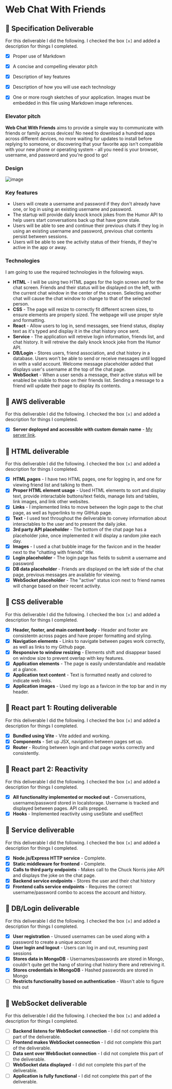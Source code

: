 # Web Chat With Friends

## 🚀 Specification Deliverable

For this deliverable I did the following. I checked the box `[x]` and added a description for things I completed.

- [X] Proper use of Markdown
- [X] A concise and compelling elevator pitch
- [X] Description of key features
- [X] Description of how you will use each technology
- [X] One or more rough sketches of your application. Images must be embedded in this file using Markdown image references.


### Elevator pitch
**Web Chat With Friends** aims to provide a simple way to communicate with friends or family across devices! No need to download a hundred apps across different devices, no more waiting for updates to install before replying to someone, or discovering that your favorite app isn't compatible with your new phone or operating system - all you need is your browser, username, and password and you're good to go!


### Design
![image](https://github.com/user-attachments/assets/8466b9c3-e1a6-4600-8eae-4dce3a7fad62)


### Key features

- Users will create a username and password if they don't already have one, or log in using an existing username and password.
- The startup will provide daily knock knock jokes from the Humor API to help users start conversations back up that have gone stale.
- Users will be able to see and continue their previous chats if they log in using an existing username and password, previous chat contents persist between sessions.
- Users will be able to see the activity status of their friends, if they're active in the app or away.
  

### Technologies

I am going to use the required technologies in the following ways.

- **HTML** - I will be using two HTML pages for the login screen and for the chat screen. Friends and their status will be displayed on the left, with the current chat window in the center of the screen. Selecting another chat will cause the chat window to change to that of the selected person.
- **CSS** - The page will resize to correctly fit different screen sizes, to ensure elements are properly sized. The webpage will use proper style and formatting.
- **React** - Allow users to log in, send messages, see friend status, display text as it's typed and display it in the chat history once sent.
- **Service** - The application will retreive login information, friends list, and chat history. It will retreive the daily knock knock joke from the Humor API.
- **DB/Login** - Stores users, friend association, and chat history in a database. Users won't be able to send or receive messages until logged in with a valid account. Welcome message placeholder added that displays user's username at the top of the chat page.
- **WebSocket** - When a user sends a message, their active status will be enabled be visible to those on their friends list. Sending a message to a friend will update their page to display its contents.

## 🚀 AWS deliverable

For this deliverable I did the following. I checked the box `[x]` and added a description for things I completed.

- [X] **Server deployed and accessible with custom domain name** - [My server link](https://webchatwithfriends.click).

## 🚀 HTML deliverable

For this deliverable I did the following. I checked the box `[x]` and added a description for things I completed.

- [X] **HTML pages** - I have two HTML pages, one for logging in, and one for viewing friend list and talking to them.
- [X] **Proper HTML element usage** - Used HTML elements to sort and display text, provide interactable buttons/text fields, manage lists and tables, link images, and link other websites.
- [X] **Links** - I implemented links to move between the login page to the chat page, as well as hyperlinks to my GitHub page.
- [X] **Text** - I used text throughout the deliverable to convey information about interactables to the user and to present the daily joke.
- [X] **3rd party API placeholder** - The bottom of the chat page has a placeholder joke, once implemented it will display a random joke each day.
- [X] **Images** - I used a chat bubble image for the favicon and in the header next to the "chatting with friends" title.
- [X] **Login placeholder** - The login page has fields to submit a username and password
- [X] **DB data placeholder** - Friends are displayed on the left side of the chat page, previous messages are available for viewing.
- [X] **WebSocket placeholder** - The "active" status icon next to friend names will change based on their recent activity.
      
## 🚀 CSS deliverable

For this deliverable I did the following. I checked the box `[x]` and added a description for things I completed.

- [X] **Header, footer, and main content body** - Header and footer are consistentn across pages and have proper formatting and styling.
- [X] **Navigation elements** - Links to navigate between pages work correctly, as well as links to my Github page.
- [X] **Responsive to window resizing** - Elements shift and disappear based on window size to prevent overlap with key features.
- [X] **Application elements** - The page is easily understandable and readable at a glance.
- [X] **Application text content** - Text is formatted neatly and colored to indicate web links.
- [X] **Application images** - Used my logo as a favicon in the top bar and in my header.

## 🚀 React part 1: Routing deliverable

For this deliverable I did the following. I checked the box `[x]` and added a description for things I completed.

- [X] **Bundled using Vite** - Vite added and working.
- [X] **Components** - Set up JSX, navigation between pages set up.
- [X] **Router** - Routing between login and chat page works correctly and consistently.

## 🚀 React part 2: Reactivity

For this deliverable I did the following. I checked the box `[x]` and added a description for things I completed.

- [X] **All functionality implemented or mocked out** - Conversations, username/password stored in localstorage. Username is tracked and displayed between pages. API calls prepped.
- [X] **Hooks** - Implemented reactivity using useState and useEffect 

## 🚀 Service deliverable

For this deliverable I did the following. I checked the box `[x]` and added a description for things I completed.

- [X] **Node.js/Express HTTP service** - Complete.
- [X] **Static middleware for frontend** - Complete.
- [X] **Calls to third party endpoints** - Makes call to the Chuck Norris joke API and displays the joke on the chat page.
- [X] **Backend service endpoints** - Stores the user and their chat history
- [X] **Frontend calls service endpoints** - Requires the correct username/password combo to access the account and history.

## 🚀 DB/Login deliverable

For this deliverable I did the following. I checked the box `[x]` and added a description for things I completed.

- [X] **User registration** - Unused usernames can be used along with a password to create a unique account
- [X] **User login and logout** - Users can log in and out, resuming past sessions
- [X] **Stores data in MongoDB** - Usernames/passwords are stored in Mongo, couldn't quite get the hang of storing chat history there and retreiving it.
- [X] **Stores credentials in MongoDB** - Hashed passwords are stored in Mongo
- [ ] **Restricts functionality based on authentication** - Wasn't able to figure this out

## 🚀 WebSocket deliverable

For this deliverable I did the following. I checked the box `[x]` and added a description for things I completed.

- [ ] **Backend listens for WebSocket connection** - I did not complete this part of the deliverable.
- [ ] **Frontend makes WebSocket connection** - I did not complete this part of the deliverable.
- [ ] **Data sent over WebSocket connection** - I did not complete this part of the deliverable.
- [ ] **WebSocket data displayed** - I did not complete this part of the deliverable.
- [ ] **Application is fully functional** - I did not complete this part of the deliverable.
